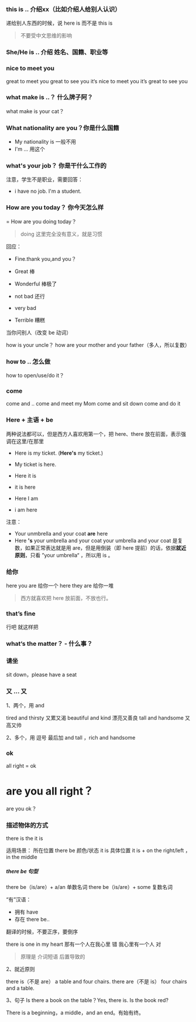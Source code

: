 




### this is .. 介绍xx（比如介绍人给别人认识）

递给别人东西的时候，说 here is 而不是 this is
> 不要受中文思维的影响


### She/He is .. 介绍 姓名、国籍、职业等


### nice to meet you

great to meet you
great to see you
it‘s nice to meet you
it’s great to see you


### what make is ..？ 什么牌子阿？

what make is your cat？

### What nationality are you？你是什么国籍

- My nationality is 一般不用
- I'm ... 用这个

### what's your job？ 你是干什么工作的

注意，学生不是职业，需要回答：
- i have no job. I'm a student.


### How are you today？ 你今天怎么样

= How are you doing today？
  > doing 这里完全没有意义，就是习惯

回应：
- Fine.thank you,and you？
- Great 棒
- Wonderful 棒极了

- not bad 还行

- very bad 
- Terrible 糟糕

当你问别人（改变 be 动词）

how is your uncle？
how are your mother and your father（多人，所以复数）

### how to .. 怎么做

how to open/use/do it？

### come

come and ..
come and meet my Mom
come and sit down
come and do it


### Here + 主语 + be

两种说法都可以，但是西方人喜欢用第一个，把 here、there 放在前面，表示强调在这里/在那里
- Here is my ticket. (**Here's** my ticket.)
- My ticket is here.


- Here it is
- it is here

- Here I am
- i am here

注意：
- Your unmbrella and your coat **are** here
- Here **'s** your umbrella and your coat
your umbrella and your coat 是复数，如果正常表达就是用 are，但是用倒装（即 here 提前）的话，依据**就近原则**，只看 ”your umbrella“ ，所以用 is 。



### 给你

here you are 给你一个
here they are 给你一堆

> 西方就喜欢把 here 放前面，不放也行。

### that’s fine

行吧
就这样把

### what‘s the matter？ - 什么事？


### 请坐
sit down，please
have a seat


### 又 ... 又

1、两个，用 and

tired and thirsty 又累又渴
beautiful and kind 漂亮又善良
tall and handsome 又高又帅

2、多个，用 逗号 最后加 and
tall ，rich and handsome


### ok

all right = ok


are you all right？
= 
are you ok？





### 描述物体的方式

there is
the 
it is 

适用场景：
所在位置 there be 
颜色/状态 it is 
具体位置 it is +  on the right/left ，in the middle


##### there be 句型

there be（is/are）+ a/an 单数名词
there be（is/are）+ some 复数名词

“有”汉语：
- 拥有 have 
- 存在 there be..


翻译的时候，不要正序，要倒序

there is one in my heart
那有一个人在我心里 错
我心里有一个人 对
> 原理是 介词短语 后置导致的

2、就近原则

there is（不是 are） a table and four chairs.
there are（不是 is） four chairs and a table.

3、句子
Is there a book on the table？Yes, there is. Is the book red?


There is a beginning，a middle，and an end。有始有终。

